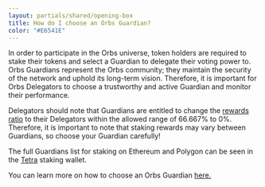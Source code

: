 ```yaml
---
layout: partials/shared/opening-box
title: How do I choose an Orbs Guardian?
color: "#E6541E"
---
```


In order to participate in the Orbs universe, token holders are required to stake their tokens and select a Guardian to delegate their voting power to. Orbs Guardians represent the Orbs community; they maintain the security of the network and uphold its long-term vision. Therefore, it is important for Orbs Delegators to choose a trustworthy and active Guardian and monitor their performance.

Delegators should note that Guardians are entitled to change the [rewards ratio](https://www.orbs.com/how-to-choose-an-orbs-guardian/) to their Delegators within the allowed range of 66.667% to 0%. Therefore, it is important to note that staking rewards may vary between Guardians, so choose your Guardian carefully!

The full Guardians list for staking on Ethereum and Polygon can be seen in the [Tetra](https://staking.orbs.network/#/) staking wallet.

You can learn more on how to choose an Orbs Guardian [here.](https://www.orbs.com/how-to-choose-an-orbs-guardian/)

